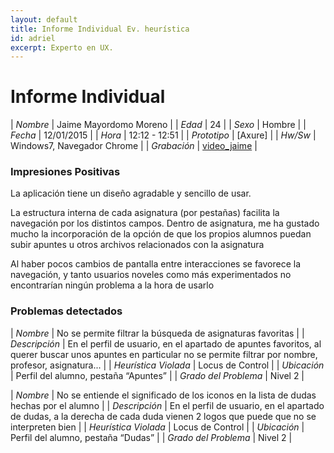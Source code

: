 ```yaml
---
layout: default
title: Informe Individual Ev. heurística
id: adriel
excerpt: Experto en UX.
---
```


# Informe Individual

| *Nombre* | Jaime Mayordomo Moreno |
| *Edad* | 24 |
| *Sexo* | Hombre |
| *Fecha* | 12/01/2015 |
| *Hora* | 12:12 - 12:51 |
| *Prototipo* | [Axure] |
| *Hw/Sw* | Windows7, Navegador Chrome |
| *Grabación* | [video_jaime]({{site.base}}/assets/documents/Experto_jaime.) |

### Impresiones Positivas

La aplicación tiene un diseño agradable y sencillo de usar.

La estructura interna de cada asignatura (por pestañas) facilita la navegación por los distintos campos.
Dentro de asignatura, me ha gustado mucho la incorporación de la opción de que los propios alumnos puedan subir apuntes u otros archivos relacionados con la asignatura

Al haber pocos cambios de pantalla entre interacciones se favorece la navegación, y tanto usuarios noveles como más experimentados no encontrarían ningún problema a la hora de usarlo

### Problemas detectados

| *Nombre* | No se permite filtrar la búsqueda de asignaturas favoritas |
| *Descripción* | En el perfil de usuario, en el apartado de apuntes favoritos, al querer buscar unos apuntes en particular no se permite filtrar por nombre, profesor, asignatura... |
| *Heurística Violada* | Locus de Control |
| *Ubicación* | Perfil del alumno, pestaña “Apuntes” |
| *Grado del Problema* | Nivel 2 |


| *Nombre* | No se entiende el significado de los iconos en la lista de dudas hechas por el alumno |
| *Descripción* | En el perfil de usuario, en el apartado de dudas, a la derecha de cada duda vienen 2 logos que puede que no se interpreten bien |
| *Heurística Violada* | Locus de Control |
| *Ubicación* | Perfil del alumno, pestaña “Dudas” |
| *Grado del Problema* | Nivel 2 |




